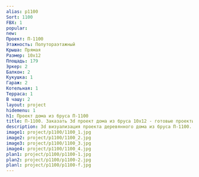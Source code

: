 ```yaml
---
alias: p1100
Sort: 1100
FBX: 1
popular: 
new: 
Проект: П-1100
Этажность: Полутораэтажный
Крыша: Прямая
Размер: 10х12
Площадь: 179
Эркер: 2
Балкон: 2
Кукушка: 1
Гараж: 2
Котельная: 1
Терраса: 1
В чашу: 2
layout: project
hidemenu: 1
h1: Проект дома из бруса П-1100
title: П-1100. Заказать 3d проект дома из бруса 10х12 - готовые проекты
description: 3d визуализация проекта деревянного дома из бруса П-1100. Площадь 179 м2, размер 10х12. Вы можете внести любые изменения в проект.
image1: project/p1100/1100_1.jpg
image2: project/p1100/1100_2.jpg
image3: project/p1100/1100_3.jpg
image4: project/p1100/1100_4.jpg
plan1: project/p1100/p1100-1.jpg
plan2: project/p1100/p1100-2.jpg
planl: project/p1100/p1100-f.jpg
---
```

